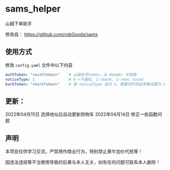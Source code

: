 # sams_helper

山姆下单助手

修改自： https://github.com/robGoods/sams

## 使用方式

修改 `config.yaml` 文件中以下内容

```yaml
authToken: "<authToken>"	# 山姆会员token，从 Header 中获取
noticeType: 1 				# 0->不通知, 1->bark, 2->mac sound
barkToken: "<barkToken>"	# 若 noticeType 设为 1，需要同时将此参数设置为 Bark 通知 token
```


## 更新：

2022年04月15日 选择地址后自动更新购物车
2022年04月14日 修正一些函数问题

## 声明

本项目仅供学习交流，严禁用作商业行为，特别禁止黄牛加价代抢等！

因违法违规等不当使用导致的后果与本人无关，如有任何问题可联系本人删除！
